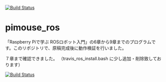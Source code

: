 [![Build Status](https://travis-ci.org/ryuichiueda/pimouse_ros.svg?branch=master)](https://travis-ci.org/ryuichiueda/pimouse_ros)

# pimouse_ros
「Raspberry Piで学ぶ ROSロボット入門」の6章から9章までのプログラムです。このリポジトリで、原稿完成後に動作検証を行いました。

７章まで確認できました。
（travis_ros_install.bash に少し追加・削除致しております） 

[![Build Status](https://travis-ci.org/norihisayamada/pimouse_ros.svg?branch=master)](https://travis-ci.org/norihisayamada/pimouse_ros)
